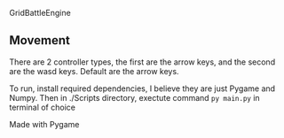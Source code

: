 GridBattleEngine

Movement
--------
There are 2 controller types, the first are the arrow keys, and the second are the wasd keys. Default are the arrow keys.

To run, install required dependencies, I believe they are just Pygame and Numpy. Then in ./Scripts directory, exectute command `py main.py` in terminal of choice

Made with Pygame
